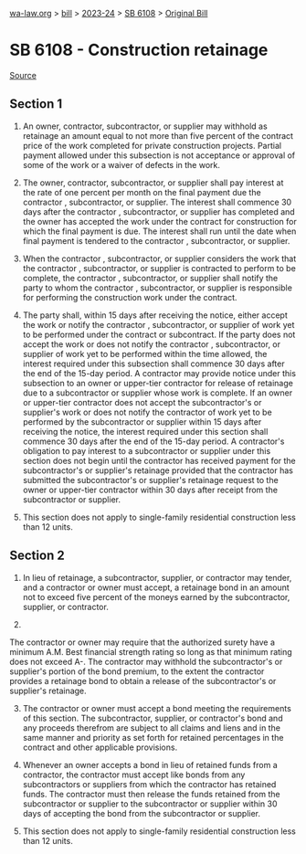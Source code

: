 [wa-law.org](/) > [bill](/bill/) > [2023-24](/bill/2023-24/) > [SB 6108](/bill/2023-24/sb/6108/) > [Original Bill](/bill/2023-24/sb/6108/1/)

# SB 6108 - Construction retainage

[Source](http://lawfilesext.leg.wa.gov/biennium/2023-24/Pdf/Bills/Senate%20Bills/6108.pdf)

## Section 1
1. An owner, contractor,  subcontractor, or supplier may withhold as retainage an amount equal to not more than five percent of the contract price of the work completed for private construction projects. Partial payment allowed under this subsection is not acceptance or approval of some of the work or a waiver of defects in the work.

2. The owner, contractor,  subcontractor, or supplier shall pay interest at the rate of one percent per month on the final payment due the contractor , subcontractor, or supplier. The interest shall commence 30 days after the contractor , subcontractor, or supplier has completed and the owner has accepted the work under the contract for construction for which the final payment is due. The interest shall run until the date when final payment is tendered to the contractor , subcontractor, or supplier.

3. When the contractor , subcontractor, or supplier considers the work that the contractor , subcontractor, or supplier is contracted to perform to be complete, the contractor , subcontractor, or supplier shall notify the party to whom the contractor , subcontractor, or supplier is responsible for performing the construction work under the contract.

4. The party shall, within 15 days after receiving the notice, either accept the work or notify the contractor , subcontractor, or supplier of work yet to be performed under the contract or subcontract. If the party does not accept the work or does not notify the contractor , subcontractor, or supplier of work yet to be performed within the time allowed, the interest required under this subsection shall commence 30 days after the end of the 15-day period. A contractor may provide notice under this subsection to an owner or upper-tier contractor for release of retainage due to a subcontractor or supplier whose work is complete. If an owner or upper-tier contractor does not accept the subcontractor's or supplier's work or does not notify the contractor of work yet to be performed by the subcontractor or supplier within 15 days after receiving the notice, the interest required under this section shall commence 30 days after the end of the 15-day period. A contractor's obligation to pay interest to a subcontractor or supplier under this section does not begin until the contractor has received payment for the subcontractor's or supplier's retainage provided that the contractor has submitted the subcontractor's or supplier's retainage request to the owner or upper-tier contractor within 30 days after receipt from the subcontractor or supplier.

5. This section does not apply to single-family residential construction less than 12 units.

## Section 2
1. In lieu of retainage, a subcontractor, supplier, or contractor may tender, and a contractor or owner must accept, a retainage bond in an amount not to exceed five percent of the moneys earned by the subcontractor, supplier, or contractor.

2.

The contractor or owner may require that the authorized surety have a minimum A.M. Best financial strength rating so long as that minimum rating does not exceed A-. The contractor may withhold the subcontractor's or supplier's portion of the bond premium, to the extent the contractor provides a retainage bond to obtain a release of the subcontractor's or supplier's retainage.

3. The contractor or owner must accept a bond meeting the requirements of this section. The subcontractor, supplier, or contractor's bond and any proceeds therefrom are subject to all claims and liens and in the same manner and priority as set forth for retained percentages in the contract and other applicable provisions.

4. Whenever an owner accepts a bond in lieu of retained funds from a contractor, the contractor must accept like bonds from any subcontractors or suppliers from which the contractor has retained funds. The contractor must then release the funds retained from the subcontractor or supplier to the subcontractor or supplier within 30 days of accepting the bond from the subcontractor or supplier.

5. This section does not apply to single-family residential construction less than 12 units.
